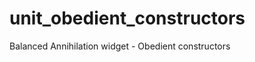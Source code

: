 unit_obedient_constructors
==========================

Balanced Annihilation widget - Obedient constructors
